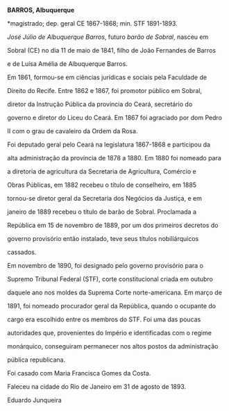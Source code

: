 **BARROS, Albuquerque**



\*magistrado; dep. geral CE 1867-1868; min. STF 1891-1893.



*José Júlio de Albuquerque Barros*, futuro *barão de Sobral*, nasceu em

Sobral (CE) no dia 11 de maio de 1841, filho de João Fernandes de Barros

e de Luísa Amélia de Albuquerque Barros.



Em 1861, formou-se em ciências jurídicas e sociais pela Faculdade de

Direito do Recife. Entre 1862 e 1867, foi promotor público em Sobral,

diretor da Instrução Pública da província do Ceará, secretário do

governo e diretor do Liceu do Ceará. Em 1867 foi agraciado por dom Pedro

II com o grau de cavaleiro da Ordem da Rosa.



Foi deputado geral pelo Ceará na legislatura 1867-1868 e participou da

alta administração da província de 1878 a 1880. Em 1880 foi nomeado para

a diretoria de agricultura da Secretaria de Agricultura, Comércio e

Obras Públicas, em 1882 recebeu o título de conselheiro, em 1885

tornou-se diretor geral da Secretaria dos Negócios da Justiça, e em

janeiro de 1889 recebeu o título de barão de Sobral. Proclamada a

República em 15 de novembro de 1889, por um dos primeiros decretos do

governo provisório então instalado, teve seus títulos nobiliárquicos

cassados.



Em novembro de 1890, foi designado pelo governo provisório para o

Supremo Tribunal Federal (STF), corte constitucional criada em outubro

daquele ano nos moldes da Suprema Corte norte-americana. Em março de

1891, foi nomeado procurador geral da República, quando o ocupante do

cargo era escolhido entre os membros do STF. Foi uma das poucas

autoridades que, provenientes do Império e identificadas com o regime

monárquico, conseguiram permanecer nos altos postos da administração

pública republicana.



Foi casado com Maria Francisca Gomes da Costa.



Faleceu na cidade do Rio de Janeiro em 31 de agosto de 1893.



Eduardo Junqueira



